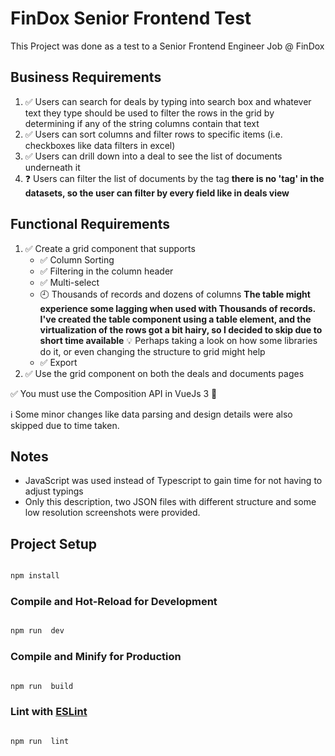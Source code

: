 
# FinDox Senior Frontend Test

  

This Project was done as a test to a Senior Frontend Engineer Job @ FinDox

  

## Business Requirements 
1. ✅ Users can search for deals by typing into search box and whatever text they type should be used to filter the rows in the grid by determining if any of the string columns contain that text
2.  ✅ Users can sort columns and filter rows to specific items (i.e. checkboxes like data filters in excel)
3.  ✅ Users can drill down into a deal to see the list of documents underneath it
4. ❓ Users can filter the list of documents by the tag
	**there is no 'tag' in the datasets, so the user can filter by every field like in deals view**

  

## Functional Requirements
1.  ✅  Create a grid component that supports
	-  ✅ Column Sorting
	-  ✅ Filtering in the column header
	-  ✅ Multi-select
	- 🕘  Thousands of records and dozens of columns
		**The table might experience some lagging when used with Thousands of records.
		I've created the table component using a table element, and the virtualization of the rows got a bit hairy, so I decided to skip due to short time available**
		💡 Perhaps taking a look on how some libraries do it, or even changing the structure to grid might help
	-  ✅ Export
2. ✅ Use the grid component on both the deals and documents pages

✅ You must use the Composition API in VueJs 3 💚

ℹ️ Some minor changes like data parsing and design details were also skipped due to time taken.

## Notes
- JavaScript was used instead of Typescript to gain time for not having to adjust typings
- Only this description, two JSON files with different structure and some low resolution screenshots were provided.


## Project Setup

```sh

npm install

```

  

### Compile and Hot-Reload for Development

  

```sh

npm run  dev

```

  

### Compile and Minify for Production

  

```sh

npm run  build

```

  

### Lint with [ESLint](https://eslint.org/)

  

```sh

npm run  lint

```